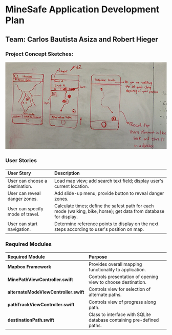 # MineSafe Application Development Plan

## Team: Carlos Bautista Asiza and Robert Hieger

### Project Concept Sketches:

![MineSafe Sketches](photo-assets/app-sketches.jpg "Application Sketches")

### User Stories

| User Story | Description |
|:---------- |:----------- |
| User can choose a destination. | Load map view; add search text field; display user's current location. |
| User can reveal danger zones. | Add slide-up menu; provide button to reveal danger zones. |
| User can specify mode of travel. | Calculate times; define the safest path for each mode (walking, bike, horse); get data from database for display. |
| User can start navigation.  | Determine reference points to display on the next steps according to user's position on map. |

### Required Modules

| Required Module | Purpose |
|:--------------- |:------- |
| **Mapbox Framework** | Provides overall mapping functionality to application. |
| **MinePathViewController.swift** | Controls presentation of opening view to choose destination. |
| **alternateModeViewController.swift** | Controls view for selection of alternate paths. |
| **pathTrackViewController.swift** | Controls view of progress along path. |
| **destinationPath.swift** | Class to interface with SQLite database containing pre-defined paths. |
